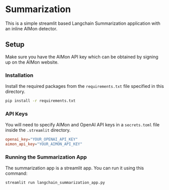 # Summarization

This is a simple streamlit based Langchain Summarization application with an inline AIMon detector.

## Setup

Make sure you have the AIMon API key which can be obtained by signing up on the AIMon website.

### Installation

Install the required packages from the `requirements.txt` file specified in this directory.

```bash
pip install -r requirements.txt
```

### API Keys

You will need to specify AIMon and OpenAI API keys in a `secrets.toml` file inside the 
`.streamlit` directory. 

```toml
openai_key="YOUR_OPENAI_API_KEY"
aimon_api_key="YOUR_AIMON_API_KEY"
```

### Running the Summarization App

The summarization app is a streamlit app. You can run it using this command:

```bash
streamlit run langchain_summarization_app.py
```
